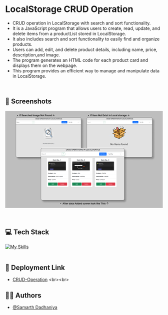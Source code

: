 
# LocalStorage CRUD Operation


- CRUD operation in LocalStorage with search and sort functionality.
- It is a JavaScript program that allows users to create, read, update, and delete items from a productList stored in LocalStorage. 
- It also includes search and sort functionality to easily find and organize products. 
- Users can add, edit, and delete product details, including name, price, description,and image. 
- The program generates an HTML code for each product card and displays them on the webpage. 
- This program provides an efficient way to manage and manipulate data in LocalStorage.
<br>

## :camera_flash: Screenshots

![App Screenshot](https://github.com/samarthdadhaniya/CRUD-Operation-in-LocalStorage/blob/features/img/site-demo-image.png)

<br>

## :computer: Tech Stack

[![My Skills](https://skillicons.dev/icons?i=html,css,js,bootstrap,vscode,git,github,figma)](https://skillicons.dev) <br><br>


## :rocket: Deployment Link

- [CRUD-Operation]([https://github.com/samarthdadhaniya](https://samarthdadhaniya.github.io/CRUD-Operation-in-LocalStorage/))
<br><br>

## :technologist: Authors

- [@Samarth Dadhaniya](https://github.com/samarthdadhaniya)

